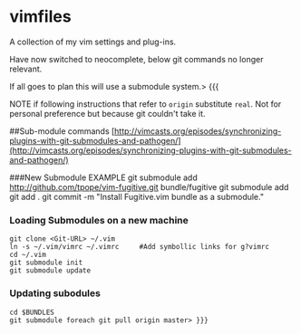 vimfiles
========
A collection of my vim settings and plug-ins.

Have now switched to neocomplete, below git commands no longer relevant.

If all goes to plan this will use a submodule system.> {{{

NOTE if following instructions that refer to `origin` substitute `real`. Not for personal preference but  because git couldn't take it.

##Sub-module commands
[http://vimcasts.org/episodes/synchronizing-plugins-with-git-submodules-and-pathogen/](http://vimcasts.org/episodes/synchronizing-plugins-with-git-submodules-and-pathogen/)

###New Submodule
	EXAMPLE git submodule add http://github.com/tpope/vim-fugitive.git bundle/fugitive
	git submodule add <Git-ADD-URL> <PathToStoreUnder>
	git add .
	git commit -m "Install Fugitive.vim bundle as a submodule."

### Loading Submodules on a new machine
	git clone <Git-URL> ~/.vim
	ln -s ~/.vim/vimrc ~/.vimrc		#Add symbollic links for g?vimrc
	cd ~/.vim
	git submodule init
	git submodule update

### Updating subodules
	cd $BUNDLES
	git submodule foreach git pull origin master> }}}
